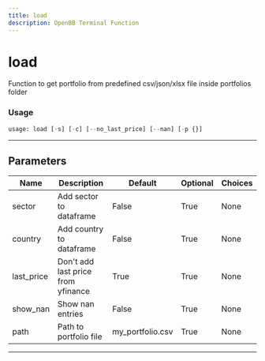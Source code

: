 ```yaml
---
title: load
description: OpenBB Terminal Function
---
```


# load

Function to get portfolio from predefined csv/json/xlsx file inside portfolios folder

### Usage 
```python
usage: load [-s] [-c] [--no_last_price] [--nan] [-p {}]
```

---
## Parameters

| Name | Description | Default | Optional | Choices |
| ---- | ----------- | ------- | -------- | ------- |
| sector | Add sector to dataframe | False | True | None |
| country | Add country to dataframe | False | True | None |
| last_price | Don't add last price from yfinance | True | True | None |
| show_nan | Show nan entries | False | True | None |
| path | Path to portfolio file | my_portfolio.csv | True | None |


---
